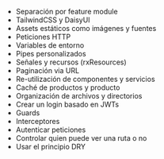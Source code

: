 - Separación por feature module
- TailwindCSS y DaisyUI
- Assets estáticos como imágenes y fuentes
- Peticiones HTTP
- Variables de entorno
- Pipes personalizados
- Señales y recursos (rxResources)
- Paginación via URL
- Re-utilización de componentes y servicios
- Caché de productos y producto
- Organización de archivos y directorios
- Crear un login basado en JWTs
- Guards
- Interceptores
- Autenticar peticiones
- Controlar quien puede ver una ruta o no
- Usar el principio DRY
